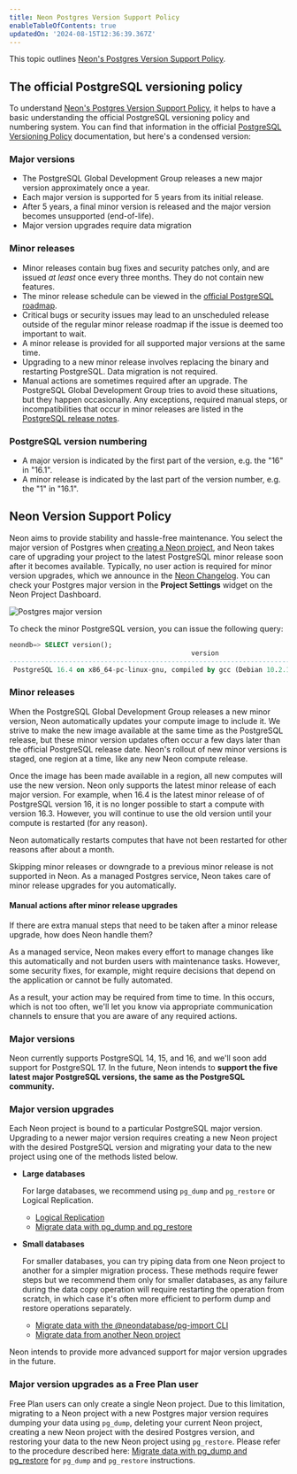 ```yaml
---
title: Neon Postgres Version Support Policy
enableTableOfContents: true
updatedOn: '2024-08-15T12:36:39.367Z'
---
```


This topic outlines [Neon's Postgres Version Support Policy](#neon-version-support-policy).

## The official PostgreSQL versioning policy

To understand [Neon's Postgres Version Support Policy](#neon-version-support-policy), it helps to have a basic understanding the official PostgreSQL versioning policy and numbering system. You can find that information in the official [PostgreSQL Versioning Policy](https://www.postgresql.org/support/versioning/) documentation, but here's a condensed version:

### Major versions

- The PostgreSQL Global Development Group releases a new major version approximately once a year.
- Each major version is supported for 5 years from its initial release.
- After 5 years, a final minor version is released and the major version becomes unsupported (end-of-life).
- Major version upgrades require data migration

### Minor releases

- Minor releases contain bug fixes and security patches only, and are issued _at least_ once every three months. They do not contain new features.
- The minor release schedule can be viewed in the [official PostgreSQL roadmap](https://www.postgresql.org/developer/roadmap/).
- Critical bugs or security issues may lead to an unscheduled release outside of the regular minor release roadmap if the issue is deemed too important to wait.
- A minor release is provided for all supported major versions at the same time.
- Upgrading to a new minor release involves replacing the binary and restarting PostgreSQL. Data migration is not required.
- Manual actions are sometimes required after an upgrade. The PostgreSQL Global Development Group tries to avoid these situations, but they happen occasionally. Any exceptions, required manual steps, or incompatibilities that occur in minor releases are listed in the [PostgreSQL release notes](https://www.postgresql.org/docs/release/).

### PostgreSQL version numbering

- A major version is indicated by the first part of the version, e.g. the "16" in "16.1".
- A minor release is indicated by the last part of the version number, e.g. the "1" in "16.1".

## Neon Version Support Policy

Neon aims to provide stability and hassle-free maintenance. You select the major version of Postgres when [creating a Neon project](/docs/manage/projects#create-a-project), and Neon takes care of upgrading your project to the latest PostgreSQL minor release soon after it becomes available. Typically, no user action is required for minor version upgrades, which we announce in the [Neon Changelog](https://neon.tech/docs/changelog). You can check your Postgres major version in the **Project Settings** widget on the Neon Project Dashboard.

![Postgres major version](/docs/postgres/postgres_major_version.png 'no-border')

To check the minor PostgreSQL version, you can issue the following query:

```sql
neondb=> SELECT version();
                                              version
------------------------------------------------------------------------------------------
 PostgreSQL 16.4 on x86_64-pc-linux-gnu, compiled by gcc (Debian 10.2.1-6) 10.2.1 20210110
```

### Minor releases

When the PostgreSQL Global Development Group releases a new minor version, Neon automatically updates your compute image to include it. We strive to make the new image available at the same time as the PostgreSQL release, but these minor version updates often occur a few days later than the official PostgreSQL release date. Neon's rollout of new minor versions is staged, one region at a time, like any new Neon compute release.

Once the image has been made available in a region, all new computes will use the new version. Neon only supports the latest minor release of each major version. For example, when 16.4 is the latest minor release of of PostgreSQL version 16, it is no longer possible to start a compute with version 16.3. However, you will continue to use the old version until your compute is restarted (for any reason).

Neon automatically restarts computes that have not been restarted for other reasons after about a month.

Skipping minor releases or downgrade to a previous minor release is not supported in Neon. As a managed Postgres service, Neon takes care of minor release upgrades for you automatically.

#### Manual actions after minor release upgrades

If there are extra manual steps that need to be taken after a minor release upgrade, how does Neon handle them?

As a managed service, Neon makes every effort to manage changes like this automatically and not burden users with maintenance tasks. However, some security fixes, for example, might require decisions that depend on the application or cannot be fully automated.

As a result, your action may be required from time to time. In this occurs, which is not too often, we'll let you know via appropriate communication channels to ensure that you are aware of any required actions.

### Major versions

Neon currently supports PostgreSQL 14, 15, and 16, and we'll soon add support for PostgreSQL 17. In the future, Neon intends to **support the five latest major PostgreSQL versions, the same as the PostgreSQL community.**

### Major version upgrades

Each Neon project is bound to a particular PostgreSQL major version. Upgrading to a newer major version requires creating a new Neon project with the desired PostgreSQL version and migrating your data to the new project using one of the methods listed below.

- **Large databases**

  For large databases, we recommend using `pg_dump` and `pg_restore` or Logical Replication.

  - [Logical Replication](https://neon.tech/docs/guides/logical-replication-neon-to-neon)
  - [Migrate data with pg_dump and pg_restore](https://neon.tech/docs/import/migrate-from-postgres)

- **Small databases**

  For smaller databases, you can try piping data from one Neon project to another for a simpler migration process. These methods require fewer steps but we recommend them only for smaller databases, as any failure during the data copy operation will require restarting the operation from scratch, in which case it's often more efficient to perform dump and restore operations separately.

  - [Migrate data with the @neondatabase/pg-import CLI](https://neon.tech/docs/import/migrate-from-postgres-pg-import)
  - [Migrate data from another Neon project](https://neon.tech/docs/import/migrate-from-postgres-pg-import)

<Admonition type="note">
Neon intends to provide more advanced support for major version upgrades in the future.
</Admonition>

### Major version upgrades as a Free Plan user

Free Plan users can only create a single Neon project. Due to this limitation, migrating to a Neon project with a new Postgres major version requires dumping your data using `pg_dump`, deleting your current Neon project, creating a new Neon project with the desired Postgres version, and restoring your data to the new Neon project using `pg_restore`. Please refer to the procedure described here: [Migrate data with pg_dump and pg_restore](https://neon.tech/docs/import/migrate-from-postgres) for `pg_dump` and `pg_restore` instructions.

